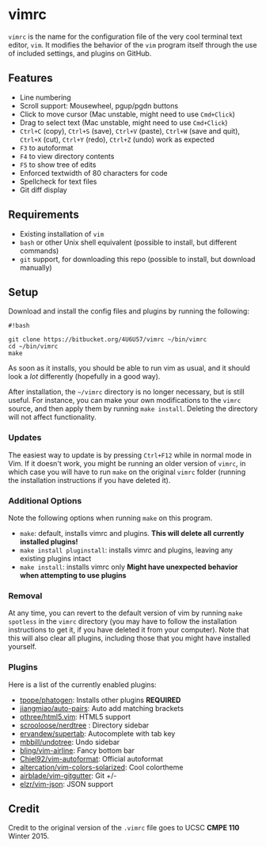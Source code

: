 # vimrc #

`vimrc` is the name for the configuration file of the very cool terminal text
editor, `vim`. It modifies the behavior of the `vim` program itself through the
use of included settings, and plugins on GitHub.

## Features ##

* Line numbering
* Scroll support: Mousewheel, pgup/pgdn buttons
* Click to move cursor (Mac unstable, might need to use `Cmd+Click`)
* Drag to select text (Mac unstable, might need to use `Cmd+Click`)
* `Ctrl+C` (copy), `Ctrl+S` (save), `Ctrl+V` (paste), `Ctrl+W` (save and quit), `Ctrl+X` (cut), `Ctrl+Y` (redo), `Ctrl+Z` (undo) work as expected
* `F3` to autoformat
* `F4` to view directory contents
* `F5` to show tree of edits
* Enforced textwidth of 80 characters for code
* Spellcheck for text files
* Git diff display

## Requirements ##

* Existing installation of `vim`
* `bash` or other Unix shell equivalent (possible to install, but different commands)
* `git` support, for downloading this repo (possible to install, but download manually)

## Setup ##

Download and install the config files and plugins by running the following:

```
#!bash

git clone https://bitbucket.org/4U6U57/vimrc ~/bin/vimrc
cd ~/bin/vimrc
make
```

As soon as it installs, you should be able to run vim as usual, and it should
look a *lot* differently (hopefully in a good way).

After installation, the `~/vimrc` directory is no longer necessary, but is still
useful. For instance, you can make your own modifications to the `vimrc` source,
and then apply them by running `make install`. Deleting the directory will not
affect functionality.

### Updates ###
The easiest way to update is by pressing `Ctrl+F12` while in normal mode in Vim.
If it doesn't work, you might be running an older version of `vimrc`, in which
case you will have to run `make` on the original `vimrc` folder (running the
installation instructions if you have deleted it).

### Additional Options ###

Note the following options when running `make` on this program.

* `make`: default, installs vimrc and plugins. **This will delete all currently installed plugins!**
* `make install pluginstall`: installs vimrc and plugins, leaving any existing plugins intact
* `make install`: installs vimrc only **Might have unexpected behavior when attempting to use plugins**

### Removal ###

At any time, you can revert to the default version of vim by running `make
spotless` in the `vimrc` directory (you may have to follow the installation
instructions to get it, if you have deleted it from your computer). Note that
this will also clear all plugins, including those that you might have installed
yourself.

### Plugins ###

Here is a list of the currently enabled plugins:

* [tpope/phatogen](https://github.com/tpope/vim-pathogen): Installs other plugins **REQUIRED**
* [jiangmiao/auto-pairs](https://github.com/jiangmiao/auto-pairs): Auto add matching brackets
* [othree/html5.vim](https://github.com/othree/html5.vim): HTML5 support
* [scrooloose/nerdtree](https://github.com/scrooloose/nerdtree) : Directory sidebar
* [ervandew/supertab](https://github.com/ervandew/supertab): Autocomplete with tab key
* [mbbill/undotree](https://github.com/mbbill/undotree): Undo sidebar
* [bling/vim-airline](https://github.com/bling/vim-airline): Fancy bottom bar
* [Chiel92/vim-autoformat](https://github.com/Chiel92/vim-autoformat): Official autoformat
* [altercation/vim-colors-solarized](https://github.com/altercation/vim-colors-solarized): Cool colortheme
* [airblade/vim-gitgutter](https://github.com/airblade/vim-gitgutter): Git +/-
* [elzr/vim-json](https://github.com/elzr/vim-json): JSON support

## Credit ##

Credit to the original version of the `.vimrc` file goes to UCSC **CMPE 110** Winter 2015.
